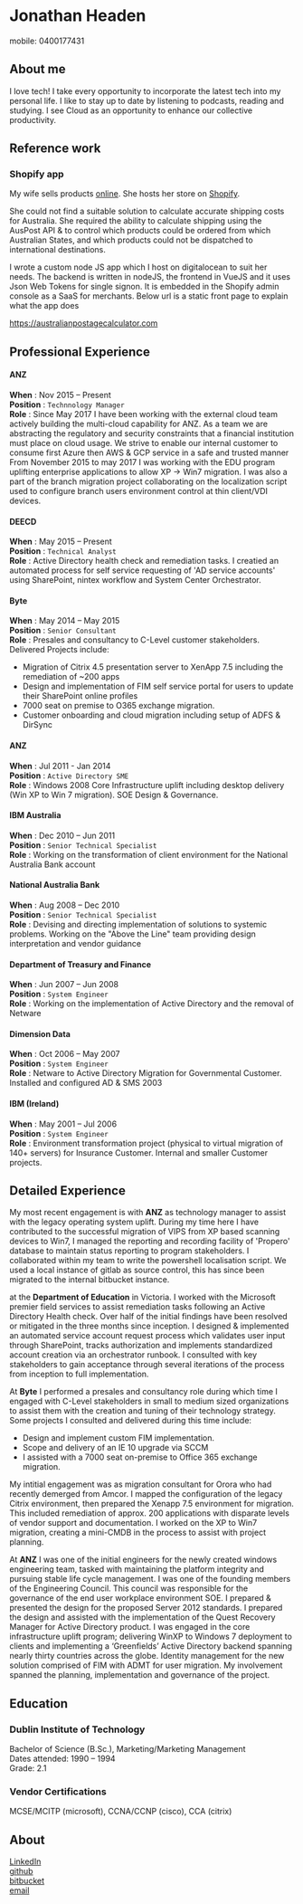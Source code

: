 # Jonathan Headen

mobile: 0400177431  


## About me
I love tech! I take every opportunity to incorporate the latest tech into my personal life. I like to stay up to date by listening to podcasts, reading and studying. 
I see Cloud as an opportunity to enhance our collective productivity.

## Reference work
### Shopify app 
My wife sells products [online](https://pileaplace.com). She hosts her store on [Shopify](https://www.shopify.com.au/).

She could not find a suitable solution to calculate accurate shipping costs for Australia. She required the ability to calculate shipping using the AusPost API & to control which products could be ordered from which Australian States, and which products could not be dispatched to international destinations.

I wrote a custom node JS app which I host on digitalocean to suit her needs. The backend is written in nodeJS, the frontend in VueJS and it uses Json Web Tokens for single signon. It is embedded in the Shopify admin console as a SaaS for merchants. Below url is a static front page to explain what the app does

https://australianpostagecalculator.com


## Professional Experience

#### ANZ	
**When** : Nov 2015 – Present  
**Position** : `Technnology Manager`	 
**Role** : Since May 2017 I have been working with the external cloud team actively building the multi-cloud capability for ANZ. As a team we are abstracting the regulatory and security constraints that a financial institution must place on cloud usage. We strive to enable our internal customer to consume first Azure then AWS & GCP service in a safe and trusted manner  
From November 2015 to may 2017 I was working with the EDU program uplifting enterprise applications to allow XP -> Win7 migration. I was also a part of the branch migration project collaborating on the localization script used to configure branch users environment control at thin client/VDI devices. 


#### DEECD	
**When** : May 2015 – Present  
**Position** : `Technical Analyst`	 
**Role** : Active Directory health check and remediation tasks. I creatied an automated process for self service requesting of 'AD service accounts' using SharePoint, nintex workflow and System Center Orchestrator.

#### Byte	
**When** : May 2014 – May 2015	   
**Position** : `Senior Consultant`	 
**Role** : Presales and consultancy to C-Level customer stakeholders. Delivered Projects include: 

- Migration of Citrix 4.5 presentation server to XenApp 7.5  including the remediation of ~200 apps
- Design and implementation of FIM self service portal for users to update their SharePoint online profiles
- 7000 seat on premise to O365 exchange migration.
- Customer onboarding and cloud migration including setup of ADFS & DirSync

#### ANZ	
**When** : Jul 2011 - Jan 2014    
**Position** : `Active Directory SME`  
**Role** : Windows 2008 Core Infrastructure uplift including desktop delivery (Win XP to Win 7 migration). SOE Design & Governance.

#### IBM Australia	
**When** : Dec 2010 – Jun 2011    
**Position** : `Senior Technical Specialist`	
**Role** : Working on the transformation of client environment for the National Australia Bank account

#### National Australia Bank
**When** : Aug 2008 – Dec 2010    
**Position** : `Senior Technical Specialist`	
**Role** : Devising and directing implementation of solutions to systemic problems. Working on the "Above the Line" team providing design interpretation and vendor guidance

#### Department of Treasury and Finance
**When** : Jun 2007 – Jun 2008    
**Position** : `System Engineer`	
**Role** : Working on the implementation of Active Directory and the removal of Netware

#### Dimension Data
**When** : Oct 2006 – May 2007    
**Position** : `System Engineer`	 
**Role** : Netware to Active Directory Migration for Governmental Customer. Installed and configured AD & SMS 2003

#### IBM (Ireland)	
**When** : May 2001 – Jul 2006	   
**Position** : `System Engineer`	 
**Role** : Environment transformation project (physical to virtual migration of 140+ servers) for Insurance Customer. Internal and smaller Customer projects.

## Detailed Experience

My most recent engagement is with **ANZ** as technology manager to assist with the legacy operating system uplift. During my time here I have contributed to the successful migration of VIPS from XP based scanning devices to Win7, I managed the reporting and recording facility of 'Propero' database to maintain status reporting to program stakeholders. I collaborated within my team to write the powershell localisation script. We used a local instance of gitlab as source control, this has since been migrated to the internal bitbucket instance. 

at the **Department of Education** in Victoria. I worked with the Microsoft premier field services to assist remediation tasks following an Active Directory Health check. Over half of the initial findings have been resolved or mitigated in the three months since inception. I designed & implemented an automated service account request process which validates user input through SharePoint, tracks authorization and implements standardized account creation via an orchestrator runbook. I consulted with key stakeholders to gain acceptance through several iterations of the process from inception to full implementation.

At **Byte** I performed a presales and consultancy role during which time I engaged with C-Level stakeholders in small to medium sized organizations to assist them with the creation and tuning of their technology strategy. Some projects I consulted and delivered during this time include: 

- Design and implement custom FIM implementation. 
- Scope and delivery of an IE 10 upgrade via SCCM 
- I assisted with a 7000 seat on-premise to Office 365 exchange migration. 

My intitial engagement was as migration consultant for Orora who had recently demerged from Amcor. I mapped the configuration of the legacy Citrix environment, then prepared the Xenapp 7.5 environment for migration. This included remediation of approx. 200 applications with disparate levels of vendor support and documentation. I worked on the XP to Win7 migration, creating a mini-CMDB in the process to assist with project planning.

At **ANZ** I was one of the initial engineers for the newly created windows engineering team, tasked with maintaining the platform integrity and pursuing stable life cycle management. I was one of the founding members of the Engineering Council. This council was responsible for the governance of the end user workplace environment SOE. I prepared & presented the design for the proposed Server 2012 standards. I prepared the design and assisted with the implementation of the Quest Recovery Manager for Active Directory product. I was engaged in the core infrastructure uplift program; delivering WinXP to Windows 7 deployment to clients and implementing a ‘Greenfields’ Active Directory backend spanning nearly thirty countries across the globe. Identity management for the new solution comprised of FIM with ADMT for user migration. My involvement spanned the planning, implementation and governance of the project.


## Education 
### Dublin Institute of Technology  
Bachelor of Science (B.Sc.), Marketing/Marketing Management  
Dates attended: 1990 – 1994  
Grade: 2.1 
### Vendor Certifications 
MCSE/MCITP (microsoft), CCNA/CCNP (cisco), CCA (citrix) 

## About
[LinkedIn](https://au.linkedin.com/in/jonathanheaden)  
[github](https://github.com/jonathanheaden)  
[bitbucket](https://bitbucket.org/Jonathanheaden/)  
[email](mailto:jonathan.headen@outlook.com)
